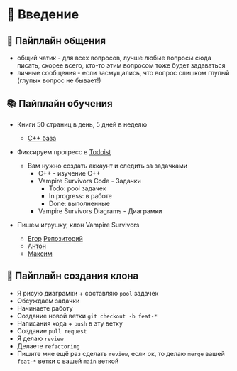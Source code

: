 # 👾 Введение

## 💬 Пайплайн общения

- общий чатик - для всех вопросов, лучше любые вопросы сюда писать, скорее всего, кто-то этим вопросом тоже будет задаваться
- личные сообщения - если засмущались, что вопрос слишком глупый (глупых вопрос не бывает!)

## 📚 Пайплайн обучения

- Книги 50 страниц в день, 5 дней в неделю

  - [С++ база](https://chenweixiang.github.io/docs/The_C++_Programming_Language_4th_Edition_Bjarne_Stroustrup.pdf)

- Фиксируем прогресс в [Todoist](https://app.todoist.com/app/today)

  - Вам нужно создать аккаунт и следить за задачками
    - C++ - изучение С++
    - Vampire Survivors Code - Задачки
      - Todo: pool задачек
      - In progress: в работе
      - Done: выполненные
    - Vampire Survivors Diagrams - Диаграмки

- Пишем игрушку, клон Vampire Survivors

  - [Егор](https://github.com/imporiooo) [Репозиторий](https://github.com/imporiooo/Vampire-Survivors-clone)
  - [Антон]()
  - [Максим]()

## 🔨 Пайплайн создания клона

- Я рисую диаграмки + составляю `pool` задачек
- Обсуждаем задачки
- Начинаете работу
- Создание новой ветки `git checkout -b feat-*`
- Написания кода + `push` в эту ветку
- Создание `pull request`
- Я делаю `review`
- Делаете `refactoring`
- Пишите мне ещё раз сделать `review`, если ок, то делаю `merge` вашей `feat-*` ветки с вашей `main` веткой
